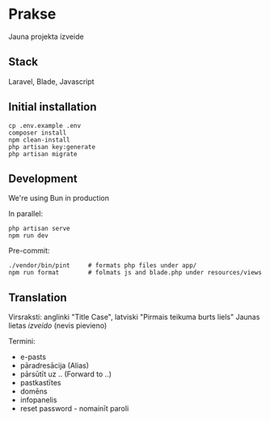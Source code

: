 # Prakse

Jauna projekta izveide

## Stack

Laravel, Blade, Javascript

## Initial installation

    cp .env.example .env
    composer install
    npm clean-install
    php artisan key:generate
    php artisan migrate

## Development

We're using Bun in production

In parallel:

    php artisan serve
    npm run dev


Pre-commit: 

    ./vendor/bin/pint     # formats php files under app/
    npm run format        # folmats js and blade.php under resources/views

## Translation

Virsraksti: anglinki "Title Case", latviski "Pirmais teikuma burts liels"
Jaunas lietas *izveido* (nevis pievieno)

Termini:

  - e-pasts
  - pāradresācija  (Alias)
  - pārsūtīt uz .. (Forward to ..)
  - pastkastītes
  - domēns
  - infopanelis
  - reset password - nomainīt paroli
